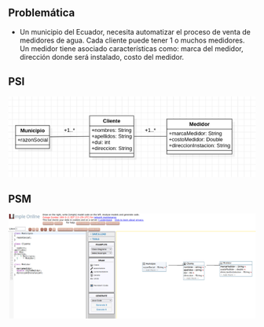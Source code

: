 ## Problemática

* Un municipio del Ecuador, necesita automatizar el proceso de venta de medidores de agua. Cada cliente puede tener 1 o muchos medidores. Un medidor tiene asociado características como: marca del medidor, dirección donde será instalado, costo del medidor.

## PSI
![alt text](https://raw.githubusercontent.com/DesarrolloDirigidoPorModelos/taller01-grupo-sala7/main/problematica3/diagrama-dominio.png)

## PSM
![alt text](https://raw.githubusercontent.com/DesarrolloDirigidoPorModelos/taller01-grupo-sala7/main/problematica3/umple.png)
